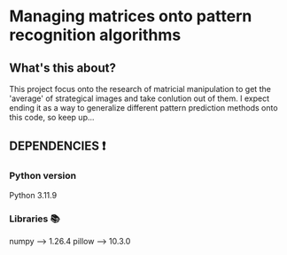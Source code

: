 # Managing matrices onto pattern recognition algorithms

## What's this about?
<p> This project focus onto the research of matricial manipulation to get the 'average' of strategical images and take conlution out of them. I expect ending it as a way to generalize different pattern prediction methods onto this code, so keep up...</p>

## DEPENDENCIES ❗
### Python version
Python 3.11.9
### Libraries 📚
<p>numpy --> 1.26.4
pillow --> 10.3.0</p>
